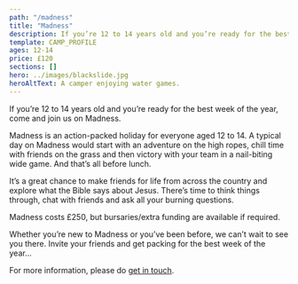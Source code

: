 ```yaml
---
path: "/madness"
title: "Madness"
description: If you’re 12 to 14 years old and you’re ready for the best week of the year, come and join us on Madness.
template: CAMP_PROFILE
ages: 12-14
price: £120
sections: []
hero: ../images/blackslide.jpg
heroAltText: A camper enjoying water games.
---
```


If you’re 12 to 14 years old and you’re ready for the best week of the year, come and join us on Madness.

Madness is an action-packed holiday for everyone aged 12 to 14. A typical day on Madness would start with an adventure on the high ropes, chill time with friends on the grass and then victory with your team in a nail-biting wide game. And that’s all before lunch.

It’s a great chance to make friends for life from across the country and explore what the Bible says about Jesus. There’s time to think things through, chat with friends and ask all your burning questions.

Madness costs £250, but bursaries/extra funding are available if required.

Whether you’re new to Madness or you’ve been before, we can’t wait to see you there. Invite your friends and get packing for the best week of the year…

For more information, please do [get in touch](/contact).
